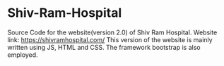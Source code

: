 # Shiv-Ram-Hospital
Source Code for the website(version 2.0) of Shiv Ram Hospital. 
Website link: https://shivramhospital.com/
This version of the website is mainly written using JS, HTML and CSS. The framework bootstrap is also employed.
